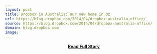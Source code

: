 ```yaml
---
layout: post
title: Dropbox in Australia: Our new home in Oz
url: https://blog.dropbox.com/2014/04/dropbox-australia-office/
source: https://blog.dropbox.com/2014/04/dropbox-australia-office/
domain: blog.dropbox.com
image: 
---
```


<p></p>
<center><p><a href="https://blog.dropbox.com/2014/04/dropbox-australia-office/" style='padding:25px; font-sze:18px; font-weight: bold;'>Read Full Story</a></p></center>

